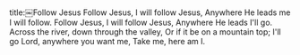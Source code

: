 title:￼Follow Jesus
Follow Jesus, I will follow Jesus,
Anywhere He leads me I will follow.
Follow Jesus, I will follow Jesus,
Anywhere He leads I'll go.
Across the river, down through the valley,
Or if it be on a mountain top; I'll go Lord,
anywhere you want me, Take me, here am I.